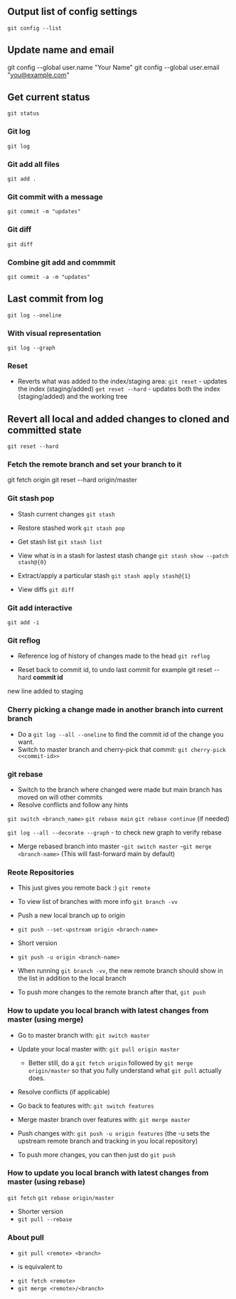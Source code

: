 ## Output list of config settings

`git config --list`

## Update name and email

git config --global user.name "Your Name"
git config --global user.email "you@example.com"



## Get current status

`git status`

### Git log

`git log`

### Git add all files

`git add .`


### Git commit with a message

`git commit -m "updates"`

### Git diff

`git diff`

### Combine git add and commmit

`git commit -a -m "updates"`

## Last commit from log

`git log --oneline`

### With visual representation

`git log --graph`


### Reset

- Reverts what was added to the index/staging area:
`git reset` - updates the index (staging/added)
`get reset --hard` - updates both the index (staging/added) and the working tree

## Revert all local and added changes to cloned and committed state

`git reset --hard`

### Fetch the remote branch and set your branch to it

git fetch origin
git reset --hard origin/master


### Git stash pop

- Stash current changes
`git stash`

- Restore stashed work
`git stash pop` 

- Get stash list
`git stash list`

- View what is in a stash for lastest stash change
`git stash show --patch stash@{0}`

- Extract/apply a particular stash
`git stash apply stash@{1}`

- View diffs
`git diff`


### Git add interactive

`git add -i`

### Git reflog

- Reference log of history of changes made to the head
`git reflog`

- Reset back to commit id, to undo last commit for example
git reset --hard **commit id**

new line added to staging

### Cherry picking a change made in another branch into current branch
- Do a `git log --all --oneline` to find the commit id of the change you want.
- Switch to master branch and cherry-pick that commit:
`git cherry-pick <<commit-id>>`

### git rebase

- Switch to the branch where changed were made but main branch has moved on will other commits
- Resolve conflicts and follow any hints
 
`git switch <branch_name>`
`git rebase main`
`git rebase continue`  (if needed)

`git log --all --decorate --graph` - to check new graph to verify rebase

- Merge rebased branch into master
-`git switch master`
-`git merge <branch-name>`  (This will fast-forward main by default)



### Reote Repositories

- This just gives you remote back :)
`git remote`

- To view list of branches with more info
`git branch -vv`

- Push a new local branch up to origin
- `git push --set-upstream origin <branch-name>`

- Short version
- `git push -u origin <branch-name>`

- When running `git branch -vv`, the new remote branch should show in the list in addition to the local branch

- To push more changes to the remote branch after that, `git push`

### How to update you local branch with latest changes from master (using merge)

* Go to master branch with: `git switch master`

* Update your local master with: `git pull origin master`
  - Better still, do a `git fetch origin` followed by   `git merge origin/master` so that you fully understand what `git pull` actually does.

* Resolve conflicts (if applicable)
* Go back to features with: `git switch features`
* Merge master branch over features with: `git merge master`
* Push changes with: `git push -u origin features` (the -u sets the upstream remote branch and tracking in you local repository)
* To push more changes, you can then just do `git push`

### How to update you local branch with latest changes from master (using rebase)

`git fetch`
`git rebase origin/master`

- Shorter version
- `git pull --rebase`



### About pull

- `git pull <remote> <branch>`

* is equivalent to 
- `git fetch <remote>`
- `git merge <remote>/<branch>`






























